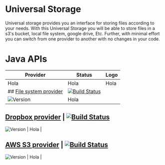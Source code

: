 # Universal Storage
Universal storage provides you an interface for storing files according to your needs. With this Universal Storage you will be able to store files in a s3's bucket, local file system, google drive, Etc.  Further, with minimal effort you can switch from one provider to another with no changes in your code.

# Java APIs

Provider                                                                                | Status                         | Logo |
--------------------------------------------------------------------------------------- | -------------------------------|------|
Hola | Hola | Hola |
## [File system provider](https://github.com/dynamicloud/universal_storage_java_fs_api) | [![Build Status](https://travis-ci.org/dynamicloud/universal_storage_java_fs_api.svg?branch=master)](https://travis-ci.org/dynamicloud/universal_storage_java_fs_api)
![Version](https://img.shields.io/badge/api-v1.0.0-brightgreen.svg) | Hola |

## [Dropbox provider](https://github.com/dynamicloud/universal_storage_java_dropbox_api) | [![Build Status](https://travis-ci.org/dynamicloud/universal_storage_java_dropbox_api.svg?branch=master)](https://travis-ci.org/dynamicloud/universal_storage_java_dropbox_api)
![Version](https://img.shields.io/badge/api-v1.0.0-brightgreen.svg) | Hola |

## [AWS S3 provider](https://github.com/dynamicloud/universal_storage_java_s3_api) | [![Build Status](https://travis-ci.org/dynamicloud/universal_storage_java_s3_api.svg?branch=master)](https://travis-ci.org/dynamicloud/universal_storage_java_s3_api)
![Version](https://img.shields.io/badge/api-v1.0.0-brightgreen.svg) | Hola |
